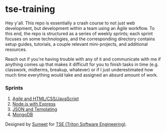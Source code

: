 # tse-training
Hey y'all. This repo is essentially a crash course to not just web development, but development within a team using an Agile workflow. To this end, the repo is structured as a series of weekly sprints; each sprint focuses on some technologies, and the corresponding directory contains setup guides, tutorials, a couple relevant mini-projects, and additional resources.

Reach out if you're having trouble with any of it and communicate with me if anything comes up that makes it difficult for you to finish tasks in time (e.g. classwork, midterms, breakup, whatever) or if I just underestimated how much time everything would take and assigned an absurd amount of work.

### Sprints
1. [Agile and HTML/CSS/JavaScript](https://github.com/sumeet-bansal/tse-training/tree/master/sprint-1)
2. [Node.js with Express](https://github.com/sumeet-bansal/tse-training/tree/master/sprint-2)
3. [JSON and Templating](https://github.com/sumeet-bansal/tse-training/tree/master/sprint-3)
4. [MongoDB](https://github.com/sumeet-bansal/tse-training/tree/master/sprint-4)

Designed by [Sumeet](https://github.com/sumeet-bansal/) for [TSE (Triton Software Engineering)](http://tc.ucsd.edu).
